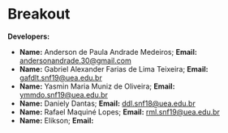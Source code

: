 # Breakout

<b>Developers:</b>

- <b>Name:</b> Anderson de Paula Andrade Medeiros; <b>Email:</b> andersonandrade.30@gmail.com
- <b>Name:</b> Gabriel Alexander Farias de Lima Teixeira; <b>Email:</b> gafdlt.snf19@uea.edu.br 
- <b>Name:</b> Yasmin Maria Muniz de Oliveira; <b>Email:</b> ymmdo.snf19@uea.edu.br
- <b>Name:</b> Daniely Dantas; <b>Email:</b> ddl.snf18@uea.edu.br
- <b>Name:</b> Rafael Maquiné Lopes; <b>Email:</b> rml.snf19@uea.edu.br
- <b>Name:</b> Elikson; <b>Email:</b>
